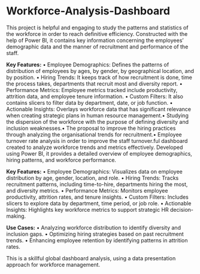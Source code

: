 # Workforce-Analysis-Dashboard
This project is helpful and engaging to study the patterns and statistics of the workforce in order to reach definitive efficiency. Constructed with the help of Power BI, it contains key information concerning the employees’ demographic data and the manner of recruitment and performance of the staff.

**Key Features:**
	•	Employee Demographics: Defines the patterns of distribution of employees by ages, by gender, by geographical location, and by position.
	•	Hiring Trends: It keeps track of how recruitment is done, time the process takes, departments that recruit most and diversity report.
	•	Performance Metrics: Employee metrics tracked include productivity, attrition data, and employee tenure information.
	•	Custom Filters: It also contains slicers to filter data by department, date, or job function.
	•	Actionable Insights: Overlays workforce data that has significant relevance when creating strategic plans in human resource management.• Studying the dispersion of the workforce with the purpose of defining diversity and inclusion weaknesses.• The proposal to improve the hiring practices through analyzing the organisational trends for recruitment.• Employee turnover rate analysis in order to improve the staff turnover.ful dashboard created to analyze workforce trends and metrics effectively. Developed using Power BI, it provides a detailed overview of employee demographics, hiring patterns, and workforce performance.

**Key Features:**
	•	Employee Demographics: Visualizes data on employee distribution by age, gender, location, and role.
	•	Hiring Trends: Tracks recruitment patterns, including time-to-hire, departments hiring the most, and diversity metrics.
	•	Performance Metrics: Monitors employee productivity, attrition rates, and tenure insights.
	•	Custom Filters: Includes slicers to explore data by department, time period, or job role.
	•	Actionable Insights: Highlights key workforce metrics to support strategic HR decision-making.

**Use Cases:**
	•	Analyzing workforce distribution to identify diversity and inclusion gaps.
	•	Optimizing hiring strategies based on past recruitment trends.
	•	Enhancing employee retention by identifying patterns in attrition rates.

This is a skillful global dashboard analysis, using a data presentation approach for workforce management.
